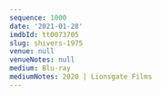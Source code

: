 ```yaml
---
sequence: 1000
date: '2021-01-28'
imdbId: tt0073705
slug: shivers-1975
venue: null
venueNotes: null
medium: Blu-ray
mediumNotes: 2020 | Lionsgate Films
---
```


